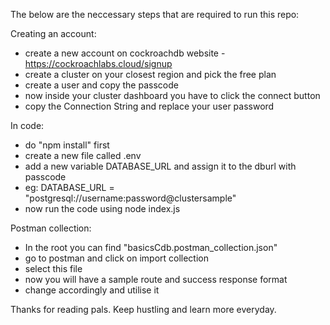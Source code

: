 The below are the neccessary steps that are required to run this repo:

Creating an account:
- create a new account on cockroachdb website - https://cockroachlabs.cloud/signup 
- create a cluster on your closest region and pick the free plan
- create a user and copy the passcode
- now inside your cluster dashboard you have to click the connect button
- copy the Connection String and replace your user password

In code:
- do "npm install" first 
- create a new file called .env 
- add a new variable DATABASE_URL and assign it to the dburl with passcode
- eg: DATABASE_URL = "postgresql://username:password@clustersample"
- now run the code using node index.js

Postman collection:
- In the root you can find "basicsCdb.postman_collection.json"
- go to postman and click on import collection
- select this file
- now you will have a sample route and success response format
- change accordingly and utilise it

Thanks for reading pals. Keep hustling and learn more everyday.